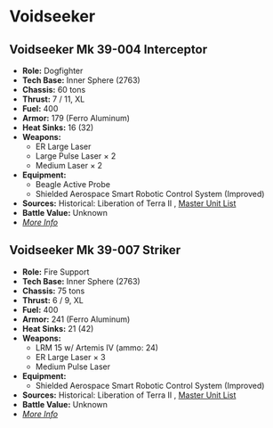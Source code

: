 # Voidseeker 

## Voidseeker Mk 39-004 Interceptor 

- **Role:** Dogfighter 
- **Tech Base:** Inner Sphere (2763) 
- **Chassis:** 60 tons 
- **Thrust:** 7 / 11, XL 
- **Fuel:** 400 
- **Armor:** 179 (Ferro Aluminum) 
- **Heat Sinks:** 16 (32) 
- **Weapons:** 
  - ER Large Laser 
  - Large Pulse Laser × 2 
  - Medium Laser × 2 
- **Equipment:** 
  - Beagle Active Probe 
  - Shielded Aerospace Smart Robotic Control System (Improved) 
- **Sources:** Historical: Liberation of Terra II , [Master Unit List](http://masterunitlist.info/Unit/Details/7144) 
- **Battle Value:** Unknown 
- [*More Info*](voidseeker/voidseeker_mk_39-004_interceptor.md) 

## Voidseeker Mk 39-007 Striker 

- **Role:** Fire Support 
- **Tech Base:** Inner Sphere (2763) 
- **Chassis:** 75 tons 
- **Thrust:** 6 / 9, XL 
- **Fuel:** 400 
- **Armor:** 241 (Ferro Aluminum) 
- **Heat Sinks:** 21 (42) 
- **Weapons:** 
  - LRM 15 w/ Artemis IV (ammo: 24) 
  - ER Large Laser × 3 
  - Medium Pulse Laser 
- **Equipment:** 
  - Shielded Aerospace Smart Robotic Control System (Improved) 
- **Sources:** Historical: Liberation of Terra II , [Master Unit List](http://masterunitlist.info/Unit/Details/7145) 
- **Battle Value:** Unknown 
- [*More Info*](voidseeker/voidseeker_mk_39-007_striker.md) 

